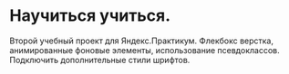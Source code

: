 # Научиться учиться.
Второй учебный проект для Яндекс.Практикум. Флекбокс верстка, анимированные фоновые элементы, использование псевдоклассов.
Подключить дополнительные стили шрифтов.
